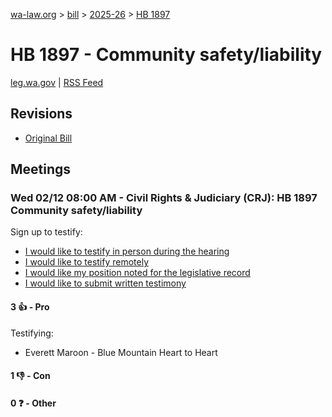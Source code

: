 [wa-law.org](/) > [bill](/bill/) > [2025-26](/bill/2025-26/) > [HB 1897](/bill/2025-26/hb/1897/)

# HB 1897 - Community safety/liability
[leg.wa.gov](https://app.leg.wa.gov/billsummary?BillNumber=1897&Year=2025&Initiative=false) | [RSS Feed](./rss.xml)

## Revisions
* [Original Bill](1/)

## Meetings
### Wed 02/12 08:00 AM - Civil Rights & Judiciary (CRJ): HB 1897 Community safety/liability
Sign up to testify:
* [I would like to testify in person during the hearing](https://app.leg.wa.gov/csi/Testifier/Add?chamber=House&mId=32793&aId=163733&caId=25764&tId=1)
* [I would like to testify remotely](https://app.leg.wa.gov/csi/Testifier/Add?chamber=House&mId=32793&aId=163733&caId=25764&tId=2)
* [I would like my position noted for the legislative record](https://app.leg.wa.gov/csi/Testifier/Add?chamber=House&mId=32793&aId=163733&caId=25764&tId=3)
* [I would like to submit written testimony](https://app.leg.wa.gov/csi/Testifier/Add?chamber=House&mId=32793&aId=163733&caId=25764&tId=4)

#### 3 👍 - Pro
Testifying:
* Everett Maroon - Blue Mountain Heart to Heart

#### 1 👎 - Con

#### 0 ❓ - Other
